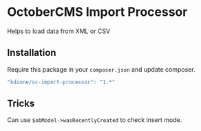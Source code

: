 # OctoberCMS Import Processor
 
 Helps to load data from XML or CSV
 
## Installation
Require this package in your `composer.json` and update composer.
 
```php
"kdzone/oc-import-processor": "1.*"
```

## Tricks

Can use `$obModel->wasRecentlyCreated` to check insert mode.